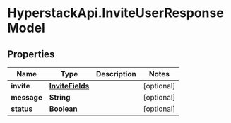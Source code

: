 # HyperstackApi.InviteUserResponseModel

## Properties

Name | Type | Description | Notes
------------ | ------------- | ------------- | -------------
**invite** | [**InviteFields**](InviteFields.md) |  | [optional] 
**message** | **String** |  | [optional] 
**status** | **Boolean** |  | [optional] 



